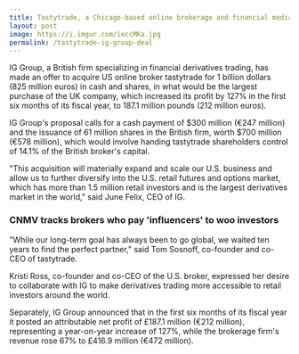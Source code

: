 ```yaml
---
title: Tastytrade, a Chicago-based online brokerage and financial media company, to be acquired by UK's IG Group in $1 Billion deal
layout: post
image: https://i.imgur.com/ieccMKa.jpg
permalink: /tastytrade-ig-group-deal
---
```


IG Group, a British firm specializing in financial derivatives trading, has made an offer to acquire US online broker tastytrade for 1 billion dollars (825 million euros) in cash and shares, in what would be the largest purchase of the UK company, which increased its profit by 127% in the first six months of its fiscal year, to 187.1 million pounds (212 million euros).

IG Group's proposal calls for a cash payment of $300 million (€247 million) and the issuance of 61 million shares in the British firm, worth $700 million (€578 million), which would involve handing tastytrade shareholders control of 14.1% of the British broker's capital.

"This acquisition will materially expand and scale our U.S. business and allow us to further diversify into the U.S. retail futures and options market, which has more than 1.5 million retail investors and is the largest derivatives market in the world," said June Felix, CEO of IG.

### CNMV tracks brokers who pay 'influencers' to woo investors

"While our long-term goal has always been to go global, we waited ten years to find the perfect partner," said Tom Sosnoff, co-founder and co-CEO of tastytrade.

Kristi Ross, co-founder and co-CEO of the U.S. broker, expressed her desire to collaborate with IG to make derivatives trading more accessible to retail investors around the world.

Separately, IG Group announced that in the first six months of its fiscal year it posted an attributable net profit of £187.1 million (€212 million), representing a year-on-year increase of 127%, while the brokerage firm's revenue rose 67% to £416.9 million (€472 million).
